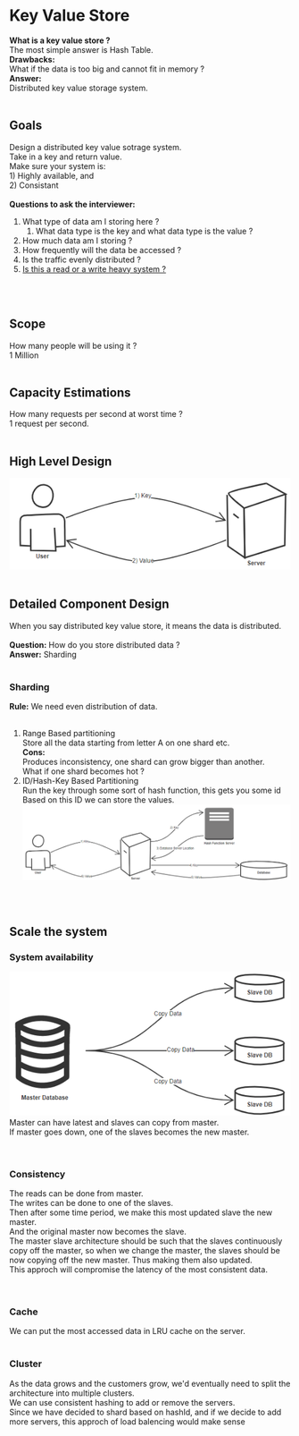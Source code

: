 <h1>Key Value Store </h1>
<b>What is a key value store ?</b></br>
The most simple answer is Hash Table. </br>
<b>Drawbacks:</b></br>
What if the data is too big and cannot fit in memory ? </br>
<b>Answer:</b></br>
Distributed key value storage system.
</br></br>

<h2>Goals</h2>
Design a distributed key value sotrage system.</br>
Take in a key and return value. </br>
Make sure your system is:</br>
1) Highly available, and </br>
2) Consistant </br>
</br>
<b>Questions to ask the interviewer:</b></br>
<ol>
<li>
What type of data am I storing here ?
<ol>
<li>What data type is the key and what data type is the value ?</li>
</ol>
</li>
<li>How much data am I storing ?</li>
<li>How frequently will the data be accessed ?</li>
<li>Is the traffic evenly distributed ? </li>
<li><u>Is this a read or a write heavy system ?</u></li>
</ol>
</br></br>

<h2>Scope</h2>
How many people will be using it ?</br>
1 Million
</br></br>

<h2>Capacity Estimations</h2>
How many requests per second at worst time ?</br>
1 request per second.
</br></br>

<h2>High Level Design</h2>
<img src = "img/HighLevelDiagram.PNG" />
</br></br>

<h2>Detailed Component Design</h2>
When you say distributed key value store, it means the data is distributed.</br>
</br>
<b>Question:</b> How do you store distributed data ?</br>
<b>Answer:</b> Sharding </br>
</br>
<h3>Sharding</h3>
<b>Rule:</b> We need even distribution of data.
</br></br>
<ol>
<li>Range Based partitioning</br>
Store all the data starting from letter A on one shard etc.</br>
<b>Cons:</b> </br>
Produces inconsistency, one shard can grow bigger than another. </br>
What if one shard becomes hot ? </br>
</li>
<li>
ID/Hash-Key Based Partitioning</br>
Run the key through some sort of hash function, this gets you some id </br>
Based on this ID we can store the values.</br>
<img src = "img/HashBasedPartitioning.PNG" />
</li>
</ol>
</br></br>

<h2>Scale the system</h2>
<h3>System availability</h3>
<img src = "img/MasterSlave.PNG" /></br>
Master can have latest and slaves can copy from master.</br>
If master goes down, one of the slaves becomes the new master.</br>
</br></br>
<h3>Consistency</h3>
The reads can be done from master. </br>
The writes can be done to one of the slaves. </br>
Then after some time period, we make this most updated slave the new master.</br>
And the original master now becomes the slave.</br>
The master slave architecture should be such that the slaves continuously copy off the master, so when we change the master, the slaves should be now copying off the new master. Thus making them also updated.</br>
This approch will compromise the latency of the most consistent data.</br>
</br></br>
<h3>Cache</h3>
We can put the most accessed data in LRU cache on the server.
</br></br>
<h3>Cluster</h3>
As the data grows and the customers grow, we'd eventually need to split the architecture into multiple clusters. </br>
We can use consistent hashing to add or remove the servers. </br>
Since we have decided to shard based on hashId, and if we decide to add more servers, this approch of load balencing would make sense</br>
